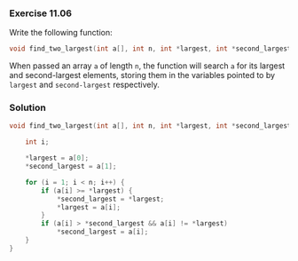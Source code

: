 ### Exercise 11.06
Write the following function:

```c
void find_two_largest(int a[], int n, int *largest, int *second_largest);
```

When passed an array `a` of length `n`, the function will search `a` for its
largest and second-largest elements, storing them in the variables pointed to by
`largest` and `second-largest` respectively.

### Solution

```c
void find_two_largest(int a[], int n, int *largest, int *second_largest) {

    int i;

    *largest = a[0];
    *second_largest = a[1];

    for (i = 1; i < n; i++) {
        if (a[i] >= *largest) {
            *second_largest = *largest;
            *largest = a[i];
        }
        if (a[i] > *second_largest && a[i] != *largest)
            *second_largest = a[i];
    }
}
```
